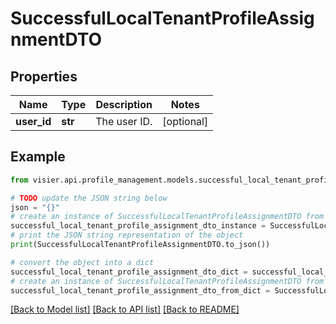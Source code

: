 # SuccessfulLocalTenantProfileAssignmentDTO


## Properties

Name | Type | Description | Notes
------------ | ------------- | ------------- | -------------
**user_id** | **str** | The user ID. | [optional] 

## Example

```python
from visier.api.profile_management.models.successful_local_tenant_profile_assignment_dto import SuccessfulLocalTenantProfileAssignmentDTO

# TODO update the JSON string below
json = "{}"
# create an instance of SuccessfulLocalTenantProfileAssignmentDTO from a JSON string
successful_local_tenant_profile_assignment_dto_instance = SuccessfulLocalTenantProfileAssignmentDTO.from_json(json)
# print the JSON string representation of the object
print(SuccessfulLocalTenantProfileAssignmentDTO.to_json())

# convert the object into a dict
successful_local_tenant_profile_assignment_dto_dict = successful_local_tenant_profile_assignment_dto_instance.to_dict()
# create an instance of SuccessfulLocalTenantProfileAssignmentDTO from a dict
successful_local_tenant_profile_assignment_dto_from_dict = SuccessfulLocalTenantProfileAssignmentDTO.from_dict(successful_local_tenant_profile_assignment_dto_dict)
```
[[Back to Model list]](../README.md#documentation-for-models) [[Back to API list]](../README.md#documentation-for-api-endpoints) [[Back to README]](../README.md)


